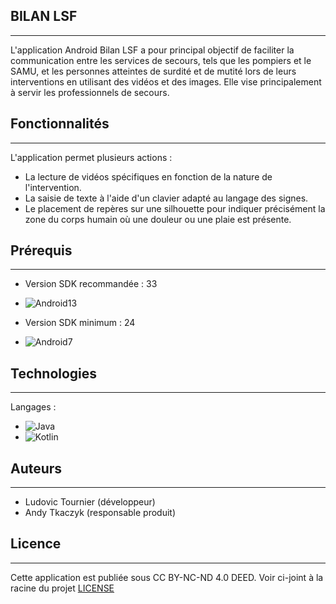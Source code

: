 ## BILAN LSF
------------

L'application Android Bilan LSF a pour principal objectif de faciliter la communication entre les services de secours, tels que les pompiers et le SAMU, et les personnes atteintes de surdité et de mutité lors de leurs interventions en utilisant des vidéos et des images. Elle vise principalement à servir les professionnels de secours.

## Fonctionnalités
------------

L'application permet plusieurs actions :
* La lecture de vidéos spécifiques en fonction de la nature de l'intervention.
* La saisie de texte à l'aide d'un clavier adapté au langage des signes.
* Le placement de repères sur une silhouette pour indiquer précisément la zone du corps humain où une douleur ou une plaie est présente.


## Prérequis
------------

- Version SDK recommandée : 33
* ![Android13]
- Version SDK minimum : 24
* ![Android7]


## Technologies
------------

Langages :
 * ![Java]
 * ![Kotlin]
  

## Auteurs
-------

- Ludovic Tournier (développeur)
- Andy Tkaczyk (responsable produit)


## Licence
-------

Cette application est publiée sous CC BY-NC-ND 4.0 DEED. Voir ci-joint à la racine du projet [LICENSE](LICENSE.md)

[Kotlin]: https://img.shields.io/badge/Kotlin-6A43C4?link=https%3A%2F%2Fkotlinlang.org%2F
[Java]: https://img.shields.io/badge/Java-F29111?link=https%3A%2F%2Fdev.java%2F
[Android7]: https://img.shields.io/badge/Android7-4FC3F7?link=https%3A%2F%2Fdeveloper.android.com%2Fabout%2Fversions%2Fnougat%2Fandroid-7.0
[Android13]: https://img.shields.io/badge/Android13-3DDC84?link=https%3A%2F%2Fdeveloper.android.com%2Fabout%2Fversions%2F13
